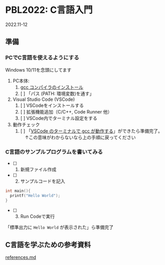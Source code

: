 # PBL2022: C言語入門

2022.11-12

## 準備

### PCでC言語を使えるようにする

Windows 10/11を念頭にしてます

1) PC本体:
   1) [gcc コンパイラのインストール](./setup_gcc.md)
   2) [ ] 「パス (PATH: 環境変数)を通す」
2) Visual Studio Code (VSCode)
   1) [ ] VSCodeをインストールする
   2) [ ] 拡張機能追加（C/C++, Code Runner 他）
   3) [ ] VSCode内でターミナル設定をする
3) 動作チェック
   1) [ ] 「<u>VSCode のターミナルで gcc が動作する</u>」ができたら準備完了。</br>
 　↑この意味がわからないなら上の手順に戻ってください

### C言語のサンプルプログラムを書いてみる

- [ ] 1. 新規ファイル作成
- [ ] 2. サンプルコードを記入

```c:test.c
int main(){
  printf("Hello World");
}
```

- [ ] 3. Run Codeで実行

「標準出力に `Hello World` が表示された」ら準備完了

## C言語を学ぶための参考資料

[references.md](./references.md)
